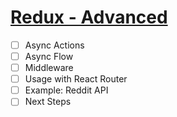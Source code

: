 # [Redux - Advanced](https://redux.js.org/docs/advanced/AsyncActions.html)

 * [ ] Async Actions
 * [ ] Async Flow
 * [ ] Middleware
 * [ ] Usage with React Router
 * [ ] Example: Reddit API
 * [ ] Next Steps